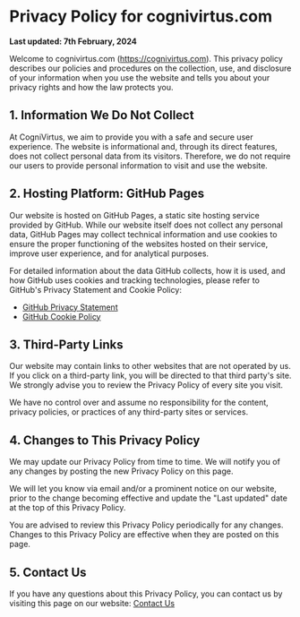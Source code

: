 # Privacy Policy for cognivirtus.com

**Last updated: 7th February, 2024**

Welcome to cognivirtus.com (https://cognivirtus.com). This privacy policy describes our policies and procedures on the collection,
use, and disclosure of your information when you use the website and tells you about your privacy rights and how the law protects you.

## 1. Information We Do Not Collect

At CogniVirtus, we aim to provide you with a safe and secure user experience. The website is informational and, through its direct features, 
does not collect personal data from its visitors. Therefore, we do not require our users to provide personal information to visit and use
the website.

## 2. Hosting Platform: GitHub Pages

Our website is hosted on GitHub Pages, a static site hosting service provided by GitHub. While our website itself does not collect any
personal data, GitHub Pages may collect technical information and use cookies to ensure the proper functioning of the websites hosted on
their service, improve user experience, and for analytical purposes.

For detailed information about the data GitHub collects, how it is used, and how GitHub uses cookies and tracking technologies, please
refer to GitHub's Privacy Statement and Cookie Policy:

- [GitHub Privacy Statement](https://docs.github.com/en/site-policy/privacy-policies/github-privacy-statement)
- [GitHub Cookie Policy](https://github.com/privacy/cookies)

## 3. Third-Party Links

Our website may contain links to other websites that are not operated by us. If you click on a third-party link, you will be directed to
that third party's site. We strongly advise you to review the Privacy Policy of every site you visit.

We have no control over and assume no responsibility for the content, privacy policies, or practices of any third-party sites or services.

## 4. Changes to This Privacy Policy

We may update our Privacy Policy from time to time. We will notify you of any changes by posting the new Privacy Policy on this page.

We will let you know via email and/or a prominent notice on our website, prior to the change becoming effective and update the
"Last updated" date at the top of this Privacy Policy.

You are advised to review this Privacy Policy periodically for any changes. Changes to this Privacy Policy are effective when they are
posted on this page.

## 5. Contact Us

If you have any questions about this Privacy Policy, you can contact us by visiting this page on our website: [Contact Us](http://cognivirtus.com/contact/)
